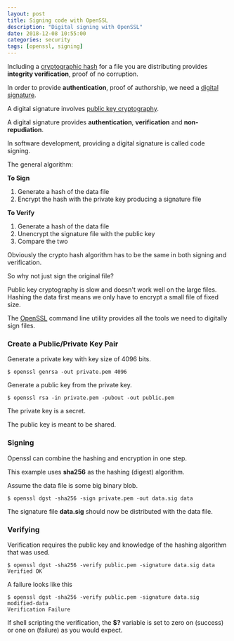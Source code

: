 ```yaml
---
layout: post
title: Signing code with OpenSSL
description: "Digital signing with OpenSSL"
date: 2018-12-08 10:55:00
categories: security
tags: [openssl, signing]
---
```


Including a [cryptographic hash][crypto-hash] for a file you are distributing provides **integrity verification**, proof of no corruption.

In order to provide **authentication**, proof of authorship, we need a [digital signature][digital-sig].

A digital signature involves [public key cryptography][pub-key-crypto].

A digital signature provides **authentication**, **verification** and **non-repudiation**.

In software development, providing a digital signature is called code signing.

The general algorithm:

**To Sign**

1. Generate a hash of the data file
2. Encrypt the hash with the private key producing a signature file

**To Verify**

1. Generate a hash of the data file
2. Unencrypt the signature file with the public key
3. Compare the two

Obviously the crypto hash algorithm has to be the same in both signing and verification.

So why not just sign the original file? 

Public key cryptography is slow and doesn't work well on the large files. Hashing the data first means we only have to encrypt a small file of fixed size.

The [OpenSSL][openssl] command line utility provides all the tools we need to digitally sign files.

### Create a Public/Private Key Pair

Generate a private key with key size of 4096 bits.

    $ openssl genrsa -out private.pem 4096

Generate a public key from the private key.

    $ openssl rsa -in private.pem -pubout -out public.pem

The private key is a secret.

The public key is meant to be shared.

### Signing

Openssl can combine the hashing and encryption in one step.

This example uses **sha256** as the hashing (digest) algorithm. 

Assume the data file is some big binary blob.

    $ openssl dgst -sha256 -sign private.pem -out data.sig data

The signature file **data.sig** should now be distributed with the data file.

### Verifying

Verification requires the public key and knowledge of the hashing algorithm that was used.

    $ openssl dgst -sha256 -verify public.pem -signature data.sig data
    Verified OK

A failure looks like this

    $ openssl dgst -sha256 -verify public.pem -signature data.sig modified-data
    Verification Failure


If shell scripting the verification, the **$?** variable is set to zero on (success) or one on (failure) as you would expect.

[crypto-hash]: https://en.wikipedia.org/wiki/Cryptographic_hash_function
[digital-sig]: https://en.wikipedia.org/wiki/Digital_signature
[pub-key-crypto]: https://en.wikipedia.org/wiki/Public-key_cryptography
[openssl]: https://www.openssl.org/ 